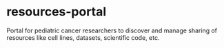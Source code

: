 # resources-portal

Portal for pediatric cancer researchers to discover and manage sharing of resources like cell lines, datasets, scientific code, etc.
